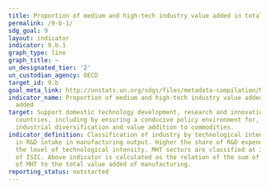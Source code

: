 ```yaml
---
title: Proportion of medium and high-tech industry value added in total value added
permalink: /9-b-1/
sdg_goal: 9
layout: indicator
indicator: 9.b.1
graph_type: line
graph_title: ~
un_designated_tier: '2'
un_custodian_agency: OECD
target_id: 9.b
goal_meta_link: http://unstats.un.org/sdgs/files/metadata-compilation/Metadata-Goal-9.pdf
indicator_name: Proportion of medium and high-tech industry value added in total value
  added
target: Support domestic technology development, research and innovation in developing
  countries, including by ensuring a conducive policy environment for, inter alia,
  industrial diversification and value addition to commodities.
indicator_definition: Classification of industry by technological intensity is based
  in R&D intake in manufacturing output. Higher the share of R&D expenditure higher
  the level of technological intensity. MHT sectors are classified at 3-digit level
  of ISIC. Above indicator is calculated as the relation of the sum of the value added
  of MHT to the total value added of manufacturing.
reporting_status: notstarted
---
```

